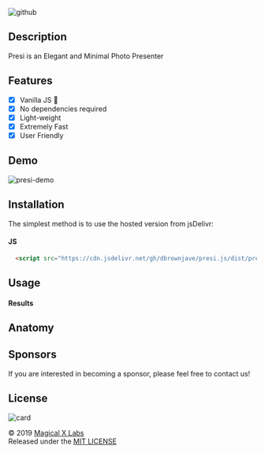 ![github](https://user-images.githubusercontent.com/19171147/64223960-c0bb4400-cea3-11e9-876a-bbaf2e09267d.png)

## Description 
 Presi is an Elegant and Minimal Photo Presenter 

## Features
- [X] Vanilla JS 🍦
- [X] No dependencies required
- [X] Light-weight
- [X] Extremely Fast
- [X] User Friendly

## Demo
![presi-demo](https://user-images.githubusercontent.com/19171147/64224476-b26e2780-cea5-11e9-854c-ac8d522c68f6.gif)


## Installation 
The simplest method is to use the hosted version from jsDelivr:


#### JS
```html
  <script src="https://cdn.jsdelivr.net/gh/dbrownjave/presi.js/dist/presi.js"></script>
```


## Usage 


#### Results

## Anatomy 


## Sponsors
If you are interested in becoming a sponsor, please feel free to contact us!

## License
![card](https://user-images.githubusercontent.com/19171147/63110769-2b8af680-bf5a-11e9-8e45-92af70b6a654.png)

© 2019 [Magical X Labs](https://dorianbrown.io)  
Released under the [MIT LICENSE](http://opensource.org/licenses/MIT)


